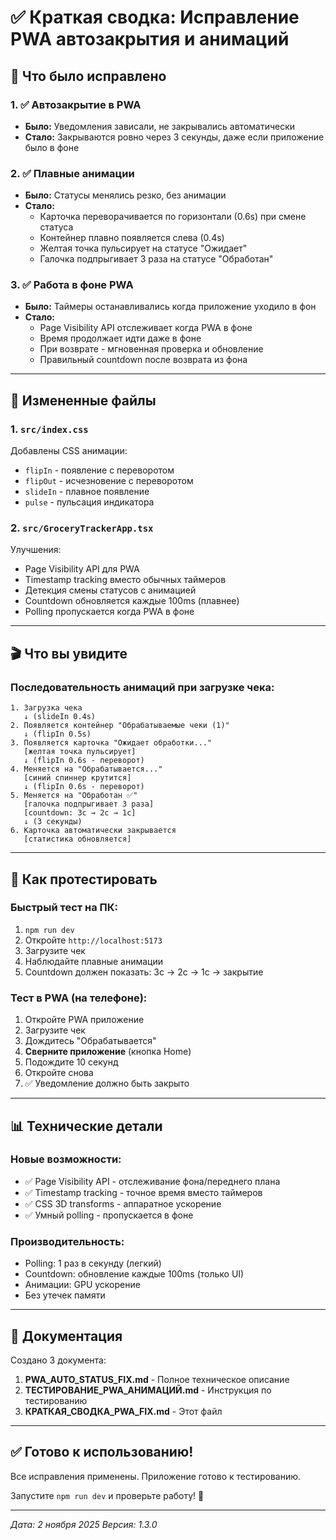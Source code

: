 # ✅ Краткая сводка: Исправление PWA автозакрытия и анимаций

## 🎯 Что было исправлено

### 1. ✅ Автозакрытие в PWA
- **Было:** Уведомления зависали, не закрывались автоматически
- **Стало:** Закрываются ровно через 3 секунды, даже если приложение было в фоне

### 2. ✅ Плавные анимации
- **Было:** Статусы менялись резко, без анимации
- **Стало:** 
  - Карточка переворачивается по горизонтали (0.6s) при смене статуса
  - Контейнер плавно появляется слева (0.4s)
  - Желтая точка пульсирует на статусе "Ожидает"
  - Галочка подпрыгивает 3 раза на статусе "Обработан"

### 3. ✅ Работа в фоне PWA
- **Было:** Таймеры останавливались когда приложение уходило в фон
- **Стало:** 
  - Page Visibility API отслеживает когда PWA в фоне
  - Время продолжает идти даже в фоне
  - При возврате - мгновенная проверка и обновление
  - Правильный countdown после возврата из фона

---

## 📁 Измененные файлы

### 1. `src/index.css`
Добавлены CSS анимации:
- `flipIn` - появление с переворотом
- `flipOut` - исчезновение с переворотом  
- `slideIn` - плавное появление
- `pulse` - пульсация индикатора

### 2. `src/GroceryTrackerApp.tsx`
Улучшения:
- Page Visibility API для PWA
- Timestamp tracking вместо обычных таймеров
- Детекция смены статусов с анимацией
- Countdown обновляется каждые 100ms (плавнее)
- Polling пропускается когда PWA в фоне

---

## 🎬 Что вы увидите

### Последовательность анимаций при загрузке чека:

```
1. Загрузка чека
   ↓ (slideIn 0.4s)
2. Появляется контейнер "Обрабатываемые чеки (1)"
   ↓ (flipIn 0.5s)
3. Появляется карточка "Ожидает обработки..." 
   [желтая точка пульсирует]
   ↓ (flipIn 0.6s - переворот)
4. Меняется на "Обрабатывается..."
   [синий спиннер крутится]
   ↓ (flipIn 0.6s - переворот)
5. Меняется на "Обработан ✅"
   [галочка подпрыгивает 3 раза]
   [countdown: 3с → 2с → 1с]
   ↓ (3 секунды)
6. Карточка автоматически закрывается
   [статистика обновляется]
```

---

## 🧪 Как протестировать

### Быстрый тест на ПК:
1. `npm run dev`
2. Откройте `http://localhost:5173`
3. Загрузите чек
4. Наблюдайте плавные анимации
5. Countdown должен показать: 3с → 2с → 1с → закрытие

### Тест в PWA (на телефоне):
1. Откройте PWA приложение
2. Загрузите чек
3. Дождитесь "Обрабатывается"
4. **Сверните приложение** (кнопка Home)
5. Подождите 10 секунд
6. Откройте снова
7. ✅ Уведомление должно быть закрыто

---

## 📊 Технические детали

### Новые возможности:
- ✅ Page Visibility API - отслеживание фона/переднего плана
- ✅ Timestamp tracking - точное время вместо таймеров
- ✅ CSS 3D transforms - аппаратное ускорение
- ✅ Умный polling - пропускается в фоне

### Производительность:
- Polling: 1 раз в секунду (легкий)
- Countdown: обновление каждые 100ms (только UI)
- Анимации: GPU ускорение
- Без утечек памяти

---

## 📝 Документация

Создано 3 документа:

1. **PWA_AUTO_STATUS_FIX.md** - Полное техническое описание
2. **ТЕСТИРОВАНИЕ_PWA_АНИМАЦИЙ.md** - Инструкция по тестированию
3. **КРАТКАЯ_СВОДКА_PWA_FIX.md** - Этот файл

---

## ✅ Готово к использованию!

Все исправления применены. Приложение готово к тестированию.

Запустите `npm run dev` и проверьте работу! 🚀

---

*Дата: 2 ноября 2025*
*Версия: 1.3.0*

